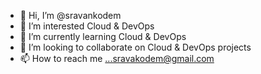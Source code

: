 - 👋 Hi, I’m @sravankodem
- 👀 I’m interested Cloud & DevOps
- 🌱 I’m currently learning Cloud & DevOps
- 💞️ I’m looking to collaborate on Cloud & DevOps projects
- 📫 How to reach me ...sravakodem@gmail.com

<!---
sravankodem/sravankodem is a ✨ special ✨ repository because its `README.md` (this file) appears on your GitHub profile.
You can click the Preview link to take a look at your changes.
--->
